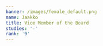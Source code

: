 ```yaml
---
banner: /images/female_default.png
name: Jaakko
title: Vice Member of the Board
studies: '-'
rank: '9'
---
```


